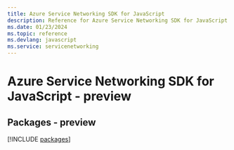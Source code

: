 ```yaml
---
title: Azure Service Networking SDK for JavaScript
description: Reference for Azure Service Networking SDK for JavaScript
ms.date: 01/23/2024
ms.topic: reference
ms.devlang: javascript
ms.service: servicenetworking
---
```

# Azure Service Networking SDK for JavaScript - preview
## Packages - preview
[!INCLUDE [packages](service-networking-index.md)]